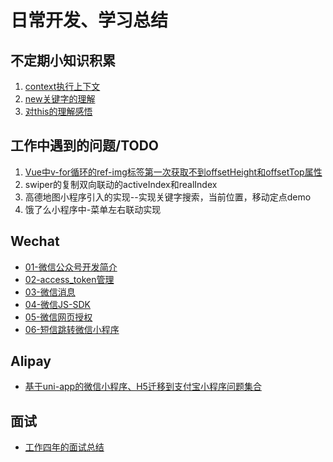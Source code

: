 # 日常开发、学习总结


## 不定期小知识积累

1. [context执行上下文](./learning/context.md)
2. [new关键字的理解](./learning/new.md)
1. [对this的理解感悟](./learning/this.md)

## 工作中遇到的问题/TODO

1. [Vue中v-for循环的ref-img标签第一次获取不到offsetHeight和offsetTop属性](./problemSummary/Vue中关于v-for中ref获取问题.md)
2. swiper的复制双向联动的activeIndex和realIndex
3. 高德地图小程序引入的实现--实现关键字搜索，当前位置，移动定点demo
4. 饿了么小程序中-菜单左右联动实现

## Wechat

* [01-微信公众号开发简介](./WeChat/01-微信公众号开发简介.md)
* [02-access_token管理](./WeChat/02-access_token管理.md)
* [03-微信消息](./WeChat/03-微信消息.md)
* [04-微信JS-SDK](./WeChat/04-微信JS-SDK.md)
* [05-微信网页授权](./WeChat/05-微信网页授权.md)
* [06-短信跳转微信小程序](./WeChat/06-短信跳转微信小程序.md)

## Alipay

* [基于uni-app的微信小程序、H5迁移到支付宝小程序问题集合](./Alipay/基于uni-app的微信小程序、H5迁移到支付宝小程序问题集合.md)

## 面试

* [工作四年的面试总结](./interview/2020-3.md)